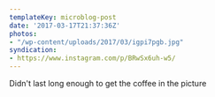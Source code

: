 ```yaml
---
templateKey: microblog-post
date: '2017-03-17T21:37:36Z'
photos:
- "/wp-content/uploads/2017/03/igpi7pgb.jpg"
syndication:
- https://www.instagram.com/p/BRwSx6uh-w5/
---
```


Didn't last long enough to get the coffee in the picture

